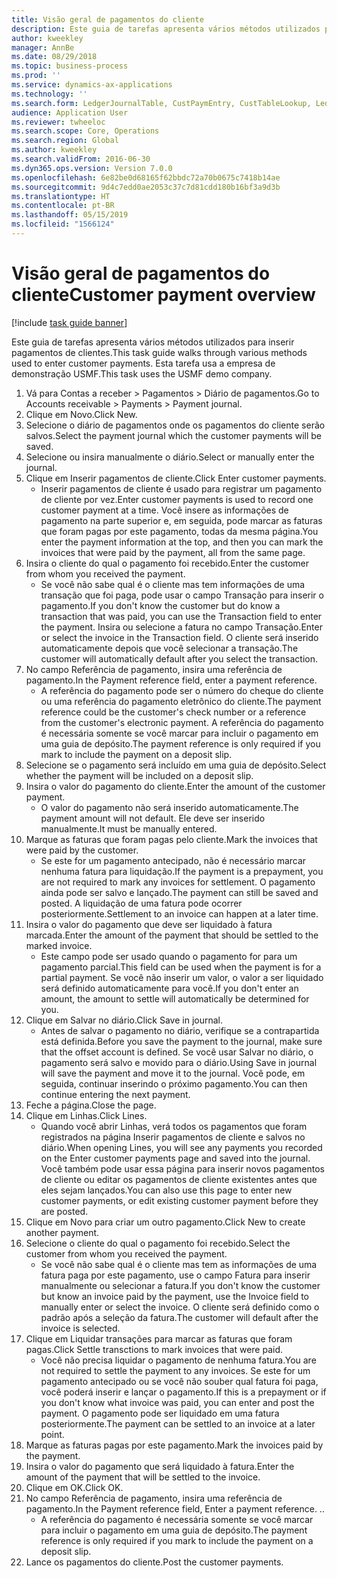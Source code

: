 ```yaml
---
title: Visão geral de pagamentos do cliente
description: Este guia de tarefas apresenta vários métodos utilizados para inserir pagamentos de clientes.
author: kweekley
manager: AnnBe
ms.date: 08/29/2018
ms.topic: business-process
ms.prod: ''
ms.service: dynamics-ax-applications
ms.technology: ''
ms.search.form: LedgerJournalTable, CustPaymEntry, CustTableLookup, LedgerJournalTransCustPaym, CustOpenTrans, BankAccountTableLookUp
audience: Application User
ms.reviewer: twheeloc
ms.search.scope: Core, Operations
ms.search.region: Global
ms.author: kweekley
ms.search.validFrom: 2016-06-30
ms.dyn365.ops.version: Version 7.0.0
ms.openlocfilehash: 6e82be0d68165f62bbdc72a70b0675c7418b14ae
ms.sourcegitcommit: 9d4c7edd0ae2053c37c7d81cdd180b16bf3a9d3b
ms.translationtype: HT
ms.contentlocale: pt-BR
ms.lasthandoff: 05/15/2019
ms.locfileid: "1566124"
---
```

# <a name="customer-payment-overview"></a><span data-ttu-id="93b49-103">Visão geral de pagamentos do cliente</span><span class="sxs-lookup"><span data-stu-id="93b49-103">Customer payment overview</span></span>

[!include [task guide banner](../../includes/task-guide-banner.md)]

<span data-ttu-id="93b49-104">Este guia de tarefas apresenta vários métodos utilizados para inserir pagamentos de clientes.</span><span class="sxs-lookup"><span data-stu-id="93b49-104">This task guide walks through various methods used to enter customer payments.</span></span> <span data-ttu-id="93b49-105">Esta tarefa usa a empresa de demonstração USMF.</span><span class="sxs-lookup"><span data-stu-id="93b49-105">This task uses the USMF demo company.</span></span>

1. <span data-ttu-id="93b49-106">Vá para Contas a receber > Pagamentos > Diário de pagamentos.</span><span class="sxs-lookup"><span data-stu-id="93b49-106">Go to Accounts receivable > Payments > Payment journal.</span></span>
2. <span data-ttu-id="93b49-107">Clique em Novo.</span><span class="sxs-lookup"><span data-stu-id="93b49-107">Click New.</span></span>
3. <span data-ttu-id="93b49-108">Selecione o diário de pagamentos onde os pagamentos do cliente serão salvos.</span><span class="sxs-lookup"><span data-stu-id="93b49-108">Select the payment journal which the customer payments will be saved.</span></span>
4. <span data-ttu-id="93b49-109">Selecione ou insira manualmente o diário.</span><span class="sxs-lookup"><span data-stu-id="93b49-109">Select or manually enter the journal.</span></span>
5. <span data-ttu-id="93b49-110">Clique em Inserir pagamentos de cliente.</span><span class="sxs-lookup"><span data-stu-id="93b49-110">Click Enter customer payments.</span></span>
    * <span data-ttu-id="93b49-111">Inserir pagamentos de cliente é usado para registrar um pagamento de cliente por vez.</span><span class="sxs-lookup"><span data-stu-id="93b49-111">Enter customer payments is used to record one customer payment at a time.</span></span> <span data-ttu-id="93b49-112">Você insere as informações de pagamento na parte superior e, em seguida, pode marcar as faturas que foram pagas por este pagamento, todas da mesma página.</span><span class="sxs-lookup"><span data-stu-id="93b49-112">You enter the payment information at the top, and then you can mark the invoices that were paid by the payment, all from the same page.</span></span>  
6. <span data-ttu-id="93b49-113">Insira o cliente do qual o pagamento foi recebido.</span><span class="sxs-lookup"><span data-stu-id="93b49-113">Enter the customer from whom you received the payment.</span></span>
    * <span data-ttu-id="93b49-114">Se você não sabe qual é o cliente mas tem informações de uma transação que foi paga, pode usar o campo Transação para inserir o pagamento.</span><span class="sxs-lookup"><span data-stu-id="93b49-114">If you don't know the customer but do know a transaction that was paid, you can use the Transaction field to enter the payment.</span></span> <span data-ttu-id="93b49-115">Insira ou selecione a fatura no campo Transação.</span><span class="sxs-lookup"><span data-stu-id="93b49-115">Enter or select the invoice in the Transaction field.</span></span> <span data-ttu-id="93b49-116">O cliente será inserido automaticamente depois que você selecionar a transação.</span><span class="sxs-lookup"><span data-stu-id="93b49-116">The customer will automatically default after you select the transaction.</span></span>  
7. <span data-ttu-id="93b49-117">No campo Referência de pagamento, insira uma referência de pagamento.</span><span class="sxs-lookup"><span data-stu-id="93b49-117">In the Payment reference field, enter a payment reference.</span></span>
    * <span data-ttu-id="93b49-118">A referência do pagamento pode ser o número do cheque do cliente ou uma referência do pagamento eletrônico do cliente.</span><span class="sxs-lookup"><span data-stu-id="93b49-118">The payment reference could be the customer's check number or a reference from the customer's electronic payment.</span></span> <span data-ttu-id="93b49-119">A referência do pagamento é necessária somente se você marcar para incluir o pagamento em uma guia de depósito.</span><span class="sxs-lookup"><span data-stu-id="93b49-119">The payment reference is only required if you mark to include the payment on a deposit slip.</span></span>  
8. <span data-ttu-id="93b49-120">Selecione se o pagamento será incluído em uma guia de depósito.</span><span class="sxs-lookup"><span data-stu-id="93b49-120">Select whether the payment will be included on a deposit slip.</span></span> 
9. <span data-ttu-id="93b49-121">Insira o valor do pagamento do cliente.</span><span class="sxs-lookup"><span data-stu-id="93b49-121">Enter the amount of the customer payment.</span></span>
    * <span data-ttu-id="93b49-122">O valor do pagamento não será inserido automaticamente.</span><span class="sxs-lookup"><span data-stu-id="93b49-122">The payment amount will not default.</span></span> <span data-ttu-id="93b49-123">Ele deve ser inserido manualmente.</span><span class="sxs-lookup"><span data-stu-id="93b49-123">It must be manually entered.</span></span>  
10. <span data-ttu-id="93b49-124">Marque as faturas que foram pagas pelo cliente.</span><span class="sxs-lookup"><span data-stu-id="93b49-124">Mark the invoices that were paid by the customer.</span></span>
    * <span data-ttu-id="93b49-125">Se este for um pagamento antecipado, não é necessário marcar nenhuma fatura para liquidação.</span><span class="sxs-lookup"><span data-stu-id="93b49-125">If the payment is a prepayment, you are not required to mark any invoices for settlement.</span></span> <span data-ttu-id="93b49-126">O pagamento ainda pode ser salvo e lançado.</span><span class="sxs-lookup"><span data-stu-id="93b49-126">The payment can still be saved and posted.</span></span> <span data-ttu-id="93b49-127">A liquidação de uma fatura pode ocorrer posteriormente.</span><span class="sxs-lookup"><span data-stu-id="93b49-127">Settlement to an invoice can happen at a later time.</span></span>  
11. <span data-ttu-id="93b49-128">Insira o valor do pagamento que deve ser liquidado à fatura marcada.</span><span class="sxs-lookup"><span data-stu-id="93b49-128">Enter the amount of the payment that should be settled to the marked invoice.</span></span> 
    * <span data-ttu-id="93b49-129">Este campo pode ser usado quando o pagamento for para um pagamento parcial.</span><span class="sxs-lookup"><span data-stu-id="93b49-129">This field can be used when the payment is for a partial payment.</span></span> <span data-ttu-id="93b49-130">Se você não inserir um valor, o valor a ser liquidado será definido automaticamente para você.</span><span class="sxs-lookup"><span data-stu-id="93b49-130">If you don't enter an amount, the amount to settle will automatically be determined for you.</span></span>  
12. <span data-ttu-id="93b49-131">Clique em Salvar no diário.</span><span class="sxs-lookup"><span data-stu-id="93b49-131">Click Save in journal.</span></span>
    * <span data-ttu-id="93b49-132">Antes de salvar o pagamento no diário, verifique se a contrapartida está definida.</span><span class="sxs-lookup"><span data-stu-id="93b49-132">Before you save the payment to the journal, make sure that the offset account is defined.</span></span> <span data-ttu-id="93b49-133">Se você usar Salvar no diário, o pagamento será salvo e movido para o diário.</span><span class="sxs-lookup"><span data-stu-id="93b49-133">Using Save in journal will save the payment and move it to the journal.</span></span> <span data-ttu-id="93b49-134">Você pode, em seguida, continuar inserindo o próximo pagamento.</span><span class="sxs-lookup"><span data-stu-id="93b49-134">You can then continue entering the next payment.</span></span>  
13. <span data-ttu-id="93b49-135">Feche a página.</span><span class="sxs-lookup"><span data-stu-id="93b49-135">Close the page.</span></span>
14. <span data-ttu-id="93b49-136">Clique em Linhas.</span><span class="sxs-lookup"><span data-stu-id="93b49-136">Click Lines.</span></span>
    * <span data-ttu-id="93b49-137">Quando você abrir Linhas, verá todos os pagamentos que foram registrados na página Inserir pagamentos de cliente e salvos no diário.</span><span class="sxs-lookup"><span data-stu-id="93b49-137">When opening Lines, you will see any payments you recorded on the Enter customer payments page and saved into the journal.</span></span> <span data-ttu-id="93b49-138">Você também pode usar essa página para inserir novos pagamentos de cliente ou editar os pagamentos de cliente existentes antes que eles sejam lançados.</span><span class="sxs-lookup"><span data-stu-id="93b49-138">You can also use this page to enter new customer payments, or edit existing customer payment before they are posted.</span></span>  
15. <span data-ttu-id="93b49-139">Clique em Novo para criar um outro pagamento.</span><span class="sxs-lookup"><span data-stu-id="93b49-139">Click New to create another payment.</span></span> 
16. <span data-ttu-id="93b49-140">Selecione o cliente do qual o pagamento foi recebido.</span><span class="sxs-lookup"><span data-stu-id="93b49-140">Select the customer from whom you received the payment.</span></span>
    * <span data-ttu-id="93b49-141">Se você não sabe qual é o cliente mas tem as informações de uma fatura paga por este pagamento, use o campo Fatura para inserir manualmente ou selecionar a fatura.</span><span class="sxs-lookup"><span data-stu-id="93b49-141">If you don't know the customer but know an invoice paid by the payment, use the Invoice field to manually enter or select the invoice.</span></span> <span data-ttu-id="93b49-142">O cliente será definido como o padrão após a seleção da fatura.</span><span class="sxs-lookup"><span data-stu-id="93b49-142">The customer will default after the invoice is selected.</span></span>  
17. <span data-ttu-id="93b49-143">Clique em Liquidar transações para marcar as faturas que foram pagas.</span><span class="sxs-lookup"><span data-stu-id="93b49-143">Click Settle transctions to mark invoices that were paid.</span></span>
    * <span data-ttu-id="93b49-144">Você não precisa liquidar o pagamento de nenhuma fatura.</span><span class="sxs-lookup"><span data-stu-id="93b49-144">You are not required to settle the payment to any invoices.</span></span> <span data-ttu-id="93b49-145">Se este for um pagamento antecipado ou se você não souber qual fatura foi paga, você poderá inserir e lançar o pagamento.</span><span class="sxs-lookup"><span data-stu-id="93b49-145">If this is a prepayment or if you don't know what invoice was paid, you can enter and post the payment.</span></span> <span data-ttu-id="93b49-146">O pagamento pode ser liquidado em uma fatura posteriormente.</span><span class="sxs-lookup"><span data-stu-id="93b49-146">The payment can be settled to an invoice at a later point.</span></span>  
18. <span data-ttu-id="93b49-147">Marque as faturas pagas por este pagamento.</span><span class="sxs-lookup"><span data-stu-id="93b49-147">Mark the invoices paid by the payment.</span></span> 
19. <span data-ttu-id="93b49-148">Insira o valor do pagamento que será liquidado à fatura.</span><span class="sxs-lookup"><span data-stu-id="93b49-148">Enter the amount of the payment that will be settled to the invoice.</span></span>
20. <span data-ttu-id="93b49-149">Clique em OK.</span><span class="sxs-lookup"><span data-stu-id="93b49-149">Click OK.</span></span>
21. <span data-ttu-id="93b49-150">No campo Referência de pagamento, insira uma referência de pagamento.</span><span class="sxs-lookup"><span data-stu-id="93b49-150">In the Payment reference field, Enter a payment reference.</span></span> <span data-ttu-id="93b49-151">.</span><span class="sxs-lookup"><span data-stu-id="93b49-151">.</span></span>
    * <span data-ttu-id="93b49-152">A referência do pagamento é necessária somente se você marcar para incluir o pagamento em uma guia de depósito.</span><span class="sxs-lookup"><span data-stu-id="93b49-152">The payment reference is only required if you mark to include the payment on a deposit slip.</span></span>  
22. <span data-ttu-id="93b49-153">Lance os pagamentos do cliente.</span><span class="sxs-lookup"><span data-stu-id="93b49-153">Post the customer payments.</span></span> 

